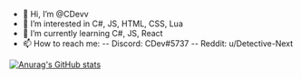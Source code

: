 - 👋 Hi, I’m @CDevv
- 👀 I’m interested in C#, JS, HTML, CSS, Lua
- 🌱 I’m currently learning C#, JS, React
- 📫 How to reach me:
-- Discord: CDev#5737
-- Reddit: u/Detective-Next

[![Anurag's GitHub stats](https://github-readme-stats.vercel.app/api?username=CDevv)](https://github.com/anuraghazra/github-readme-stats)

<!---
CDevv/CDevv is a ✨ special ✨ repository because its `README.md` (this file) appears on your GitHub profile.
You can click the Preview link to take a look at your changes.
--->
